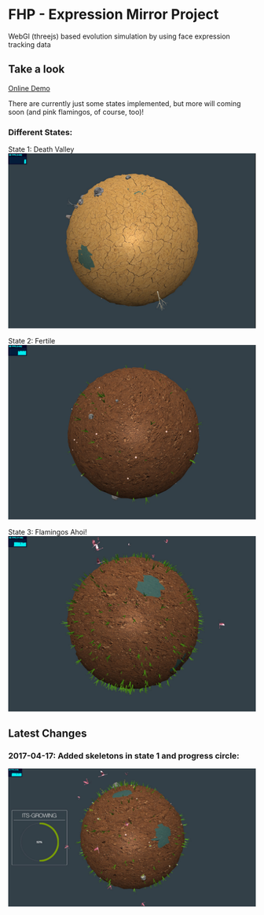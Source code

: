 # FHP - Expression Mirror Project
WebGl (threejs) based evolution simulation by using face expression tracking data

## Take a look
[Online Demo](http://projects.coderwelsch.com/fhp/io-expression-mirror/)  

There are currently just some states implemented, but more will coming soon (and pink flamingos, of course, too)!

### Different States:  
State 1: Death Valley
![State 1](doc/assets/state-1.jpg)

State 2: Fertile
![State 2](doc/assets/state-2.jpg)

State 3: Flamingos Ahoi!
![State 3](doc/assets/state-3.jpg)

## Latest Changes
### 2017-04-17: Added skeletons in state 1 and progress circle:
![Skeleton and Progress](doc/assets/state-3-with-progress.jpg)
